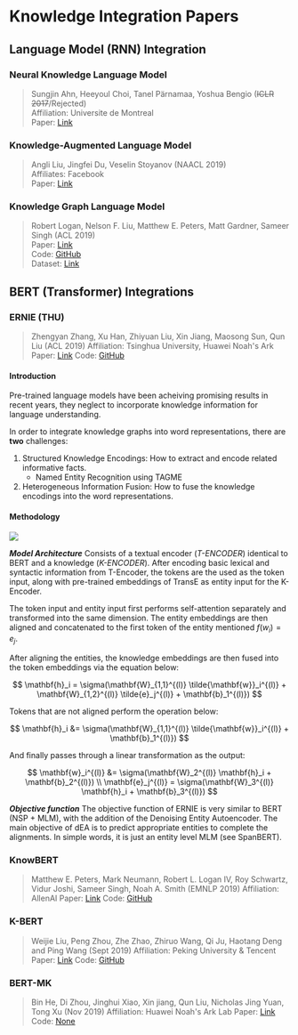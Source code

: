 # Knowledge Integration Papers


## Language Model (RNN) Integration
### Neural Knowledge Language Model
> Sungjin Ahn, Heeyoul Choi, Tanel Pärnamaa, Yoshua Bengio (~~ICLR 2017~~/Rejected)  
> Affiliation: Universite de Montreal  
> Paper: [Link](https://openreview.net/forum?id=BJwFrvOeg)  

### Knowledge-Augmented Language Model
> Angli Liu, Jingfei Du, Veselin Stoyanov (NAACL 2019)  
> Affiliates: Facebook  
> Paper: [Link](https://arxiv.org/abs/1904.04458)  


### Knowledge Graph Language Model
> Robert Logan, Nelson F. Liu, Matthew E. Peters, Matt Gardner, Sameer Singh (ACL 2019)  
> Paper: [Link](https://www.aclweb.org/anthology/P19-1598/)  
> Code: [GitHub](https://github.com/rloganiv/kglm-model)  
> Dataset: [Link](https://rloganiv.github.io/linked-wikitext-2)  

## BERT (Transformer) Integrations
### ERNIE (THU)
> Zhengyan Zhang, Xu Han, Zhiyuan Liu, Xin Jiang, Maosong Sun, Qun Liu (ACL 2019)
> Affiliation: Tsinghua University, Huawei Noah's Ark
> Paper: [Link](https://arxiv.org/abs/1905.07129)
> Code: [GitHub](https://github.com/thunlp/ERNIE)

#### Introduction
Pre-trained language models have been acheiving promising results in recent years, they neglect to incorporate knowledge information for language understanding.

In order to integrate knowledge graphs into word representations, there are **two** challenges: 

1) Structured Knowledge Encodings: How to extract and encode related informative facts. 
    - Named Entity Recognition using TAGME
2) Heterogeneous Information Fusion: How to fuse the knowledge encodings into the word representations.

#### Methodology
![](https://i.imgur.com/McUS2Zf.png)

***Model Architecture***
Consists of a textual encoder (*T-ENCODER*) identical to BERT and a knowledge (*K-ENCODER*). After encoding basic lexical and syntactic information from T-Encoder, the tokens are the used as the token input, along with pre-trained embeddings of TransE as entity input for the K-Encoder.

The token input and entity input first performs self-attention separately and transformed into the same dimension. The entity embeddings are then aligned and concatenated to the first token of the entity mentioned $f(w_i)=e_j$.

After aligning the entities, the knowledge embeddings are then fused into the token embeddings via the equation below:

$$
\mathbf{h}_i = \sigma(\mathbf{W}_{1,1}^{(l)} \tilde{\mathbf{w}}_i^{(l)} + \mathbf{W}_{1,2}^{(l)} \tilde{e}_j^{(l)} + \mathbf{b}_1^{(l)})
$$

Tokens that are not aligned perform the operation below:

$$
\mathbf{h}_i &= \sigma(\mathbf{W}_{1,1}^{(l)} \tilde{\mathbf{w}}_i^{(l)} + \mathbf{b}_1^{(l)})
$$

And finally passes through a linear transformation as the output:

$$
\mathbf{w}_i^{(l)} &= \sigma(\mathbf{W}_2^{(l)} \mathbf{h}_i + \mathbf{b}_2^{(l)}) \\
 \mathbf{e}_j^{(l)} = \sigma(\mathbf{W}_3^{(l)} \mathbf{h}_i + \mathbf{b}_3^{(l)})
$$

***Objective function***
The objective function of ERNIE is very similar to BERT (NSP + MLM), with the addition of the Denoising Entity Autoencoder. The main objective of dEA is to predict appropriate entities to complete the alignments. In simple words, it is just an entity level MLM (see SpanBERT).

### KnowBERT
> Matthew E. Peters, Mark Neumann, Robert L. Logan IV, Roy Schwartz, Vidur Joshi, Sameer Singh, Noah A. Smith (EMNLP 2019)
> Affiliation: AllenAI
> Paper: [Link](https://arxiv.org/abs/1909.04164)
> Code: [GitHub](https://github.com/allenai/kb)


### K-BERT
> Weijie Liu, Peng Zhou, Zhe Zhao, Zhiruo Wang, Qi Ju, Haotang Deng and Ping Wang (Sept 2019)
> Affiliation: Peking University & Tencent
> Paper: [Link](https://arxiv.org/abs/1909.07606)
> Code: [GitHub](https://github.com/autoliuweijie/K-BERT)


### BERT-MK
> Bin He, Di Zhou, Jinghui Xiao, Xin jiang, Qun Liu, Nicholas Jing Yuan, Tong Xu (Nov 2019)
> Affiliation: Huawei Noah's Ark Lab
> Paper: [Link](https://arxiv.org/abs/1912.00147)
> Code: [None](#)




